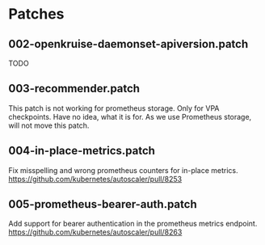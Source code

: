# Patches

## 002-openkruise-daemonset-apiversion.patch

TODO

## 003-recommender.patch

This patch is not working for prometheus storage. Only for VPA checkpoints.
Have no idea, what it is for.
As we use Prometheus storage, will not move this patch.

## 004-in-place-metrics.patch

Fix misspelling and wrong prometheus counters for in-place metrics.
https://github.com/kubernetes/autoscaler/pull/8253

## 005-prometheus-bearer-auth.patch

Add support for bearer authentication in the prometheus metrics endpoint.
https://github.com/kubernetes/autoscaler/pull/8263
